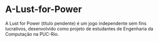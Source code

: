 # A-Lust-for-Power
A Lust for Power (título pendente) é um jogo independente sem fins lucrativos, desenvolvido como projeto de estudantes de Engenharia da Computação na PUC-Rio.
